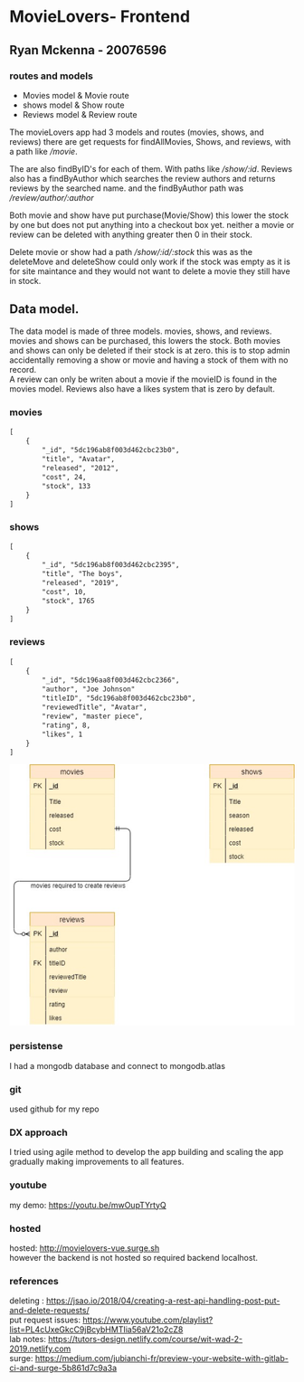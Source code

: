 # MovieLovers- Frontend

## Ryan Mckenna - 20076596

### routes and models
- Movies model & Movie route<br>
- shows model & Show route<br>
- Reviews model & Review route<br>

The movieLovers app had 3 models and routes (movies, shows, and reviews) there are get requests for  findAllMovies, Shows, and reviews, with a path like */movie*.<br>

The are also findByID's for each of them. With paths like */show/:id*. Reviews also has a findByAuthor which searches the review authors and returns reviews by the searched name.  and the findByAuthor path was */review/author/:author* <br>

Both movie and show have put purchase(Movie/Show) this lower the stock by one but does not put anything into a checkout box yet.
neither a movie or review can be deleted with anything greater then 0 in their stock.

Delete movie or show had a path */show/:id/:stock* this was as the deleteMove and deleteShow could only work if the stock was empty as it is for site maintance and they would not want to delete a movie they still have in stock.

## Data model.

 The data model is made of three models. movies, shows, and reviews. movies and shows can be purchased, this lowers the stock.
 Both movies and shows can only be deleted if their stock is at zero. this is to stop admin accidentally removing a show or movie and 
 having a stock of them with no record.
 <br> A review can only be writen about a movie if the movieID is found in the movies model. Reviews also have a likes system that is zero by default.<br>
 
### movies 
~~~
[
    {
        "_id", "5dc196ab8f003d462cbc23b0",
        "title", "Avatar",
        "released", "2012",
        "cost", 24,
        "stock", 133
    }
]
~~~

### shows

~~~
[
    {
        "_id", "5dc196ab8f003d462cbc2395",
        "title", "The boys",
        "released", "2019",
        "cost", 10,
        "stock", 1765
    }
]
~~~

### reviews
~~~
[
    {
        "_id", "5dc196aa8f003d462cbc2366",
        "author", "Joe Johnson"
        "titleID", "5dc196ab8f003d462cbc23b0",
        "reviewedTitle", "Avatar",
        "review", "master piece",
        "rating", 8,
        "likes", 1
    }
]
~~~

![](img/data.jpg)

### persistense
I had a mongodb database and connect to mongodb.atlas

### git
used github for my repo

### DX approach 
I tried using agile method to develop the app building and scaling the app gradually making improvements to all features.

### youtube
my demo: https://youtu.be/mwOupTYrtyQ

### hosted
hosted: http://movielovers-vue.surge.sh <br>
however the backend is not hosted so required backend localhost.

### references

deleting : https://jsao.io/2018/04/creating-a-rest-api-handling-post-put-and-delete-requests/ <br>
put request issues: https://www.youtube.com/playlist?list=PL4cUxeGkcC9jBcybHMTIia56aV21o2cZ8 <br>
lab notes: https://tutors-design.netlify.com/course/wit-wad-2-2019.netlify.com <br>
surge: https://medium.com/jubianchi-fr/preview-your-website-with-gitlab-ci-and-surge-5b861d7c9a3a
